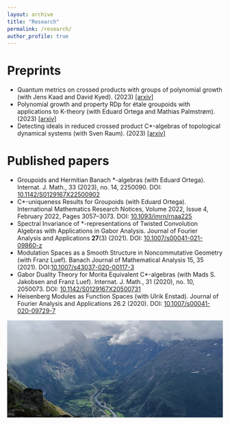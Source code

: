 ```yaml
---
layout: archive
title: "Research"
permalink: /research/
author_profile: true
---
```


Preprints
======
* Quantum metrics on crossed products with groups of polynomial growth (with Jens Kaad and David Kyed). (2023) [[arxiv]](https://arxiv.org/abs/2312.12220)
* Polynomial growth and property RDp for étale groupoids with applications to K-theory (with Eduard Ortega and Mathias Palmstrøm). (2023) [[arxiv]](https://arxiv.org/abs/2304.14458)
* Detecting ideals in reduced crossed product C*-algebras of topological dynamical systems (with Sven Raum). (2023) [[arxiv]](https://arxiv.org/abs/2301.01027)

Published papers
======
* Groupoids and Hermitian Banach *-algebras (with Eduard Ortega). Internat. J. Math., 33 (2023), no. 14, 2250090. DOI: [10.1142/S0129167X22500902](https://www.worldscientific.com/doi/10.1142/S0129167X22500902)
* C*-uniqueness Results for Groupoids (with Eduard Ortega). International Mathematics Research Notices, Volume 2022, Issue 4, February 2022, Pages 3057–3073. DOI: [10.1093/imrn/rnaa225](https://doi.org/10.1093/imrn/rnaa225)
* Spectral Invariance of *-representations of Twisted Convolution Algebras with Applications in Gabor Analysis. Journal of Fourier Analysis and Applications **27**(3) (2021). DOI: [10.1007/s00041-021-09860-z](https://link.springer.com/article/10.1007/s00041-021-09860-z)
* Modulation Spaces as a Smooth Structure in Noncommutative Geometry (with Franz Luef). Banach Journal of Mathematical Analysis 15, 35 (2021). DOI:[10.1007/s43037-020-00117-3](https://link.springer.com/article/10.1007/s43037-020-00117-3#citeas)
* Gabor Duality Theory for Morita Equivalent C*-algebras (with Mads S. Jakobsen and Franz Luef). Internat. J. Math., 31 (2020), no. 10, 2050073. DOI: [10.1142/S0129167X20500731](https://www.worldscientific.com/doi/abs/10.1142/S0129167X20500731)
* Heisenberg Modules as Function Spaces (with Ulrik Enstad). Journal of Fourier Analysis and Applications 26.2 (2020). DOI: [10.1007/s00041-020-09729-7](https://link.springer.com/article/10.1007/s00041-020-09729-7)

![Romsdalseggen](/images/romsdalseggen_view.jpg)
